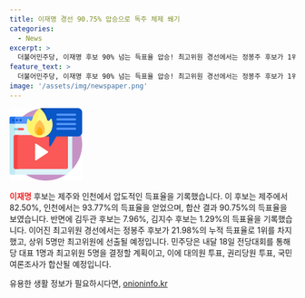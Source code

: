 ```yaml
---
title: 이재명 경선 90.75% 압승으로 독주 체제 쐐기
categories:
  - News
excerpt: >
  더불어민주당, 이재명 후보 90% 넘는 득표율 압승! 최고위원 경선에서는 정봉주 후보가 1위   더불어민주당의 당 대표와 최고위원을 뽑기 위한 제주와 인천에서의 경선 결과가 나왔다. 이재명 후보는 90.75%의 득표율로 압승을 거두었고, 최고위원 경선에서는 정봉주 후보가 1위를 차지했다. 내달 17일 서울에서 종결되는 15차례의 지역순회 경선을 통해 최고위원 5명이 결정될 예정이다.
feature_text: >
  더불어민주당, 이재명 후보 90% 넘는 득표율 압승! 최고위원 경선에서는 정봉주 후보가 1위   더불어민주당의 당 대표와 최고위원을 뽑기 위한 제주와 인천에서의 경선 결과가 나왔다. 이재명 후보는 90.75%의 득표율로 압승을 거두었고, 최고위원 경선에서는 정봉주 후보가 1위를 차지했다. 내달 17일 서울에서 종결되는 15차례의 지역순회 경선을 통해 최고위원 5명이 결정될 예정이다.
image: '/assets/img/newspaper.png'
---
```


<p><img src="/assets/img/news.png" alt="rentncar 속보" /></p>

<p><b><span style="color: #ee2323;">이재명</span></b> 후보는 제주와 인천에서 압도적인 득표율을 기록했습니다. 이 후보는 제주에서 82.50%, 인천에서는 93.77%의 득표율을 얻었으며, 합산 결과 90.75%의 득표율을 보였습니다. 반면에 김두관 후보는 7.96%, 김지수 후보는 1.29%의 득표율을 기록했습니다. 이어진 최고위원 경선에서는 정봉주 후보가 21.98%의 누적 득표율로 1위를 차지했고, 상위 5명만 최고위원에 선출될 예정입니다. 민주당은 내달 18일 전당대회를 통해 당 대표 1명과 최고위원 5명을 결정할 계획이고, 이에 대의원 투표, 권리당원 투표, 국민 여론조사가 합산될 예정입니다. </p>

<p data-ke-size="size16"></p>
유용한 생활 정보가 필요하시다면, <a href="https://onioninfo.kr" rel="dofollow">onioninfo.kr</a>


